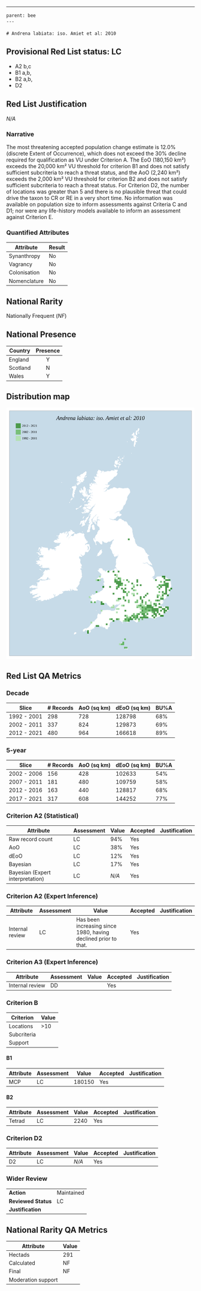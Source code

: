 ---
    parent: bee
    ---

    # Andrena labiata: iso. Amiet et al: 2010

## Provisional Red List status: LC
- A2 b,c
- B1 a,b, 
- B2 a,b, 
- D2

## Red List Justification
*N/A*
### Narrative


The most threatening accepted population change estimate is 12.0% (discrete Extent of Occurrence), which does not exceed the 30% decline required for qualification as VU under Criterion A. The EoO (180,150 km²) exceeds the 20,000 km² VU threshold for criterion B1 and does not satisfy sufficient subcriteria to reach a threat status, and the AoO (2,240 km²) exceeds the 2,000 km² VU threshold for criterion B2 and does not satisfy sufficient subcriteria to reach a threat status. For Criterion D2, the number of locations was greater than 5 and there is no plausible threat that could drive the taxon to CR or RE in a very short time. No information was available on population size to inform assessments against Criteria C and D1; nor were any life-history models available to inform an assessment against Criterion E.
### Quantified Attributes
|Attribute|Result|
|---|---|
|Synanthropy|No|
|Vagrancy|No|
|Colonisation|No|
|Nomenclature|No|


## National Rarity
Nationally Frequent (*NF*)

## National Presence
|Country|Presence
|---|:-:|
|England|Y|
|Scotland|N|
|Wales|Y|


## Distribution map
![](../map/28.svg)

## Red List QA Metrics
### Decade
| Slice | # Records | AoO (sq km) | dEoO (sq km) |BU%A |
|---|---|---|---|---|
|1992 - 2001|298|728|128798|68%|
|2002 - 2011|337|824|129873|69%|
|2012 - 2021|480|964|166618|89%|
### 5-year
| Slice | # Records | AoO (sq km) | dEoO (sq km) |BU%A |
|---|---|---|---|---|
|2002 - 2006|156|428|102633|54%|
|2007 - 2011|181|480|109759|58%|
|2012 - 2016|163|440|128817|68%|
|2017 - 2021|317|608|144252|77%|
### Criterion A2 (Statistical)
|Attribute|Assessment|Value|Accepted|Justification
|---|---|---|---|---|
|Raw record count|LC|94%|Yes||
|AoO|LC|38%|Yes||
|dEoO|LC|12%|Yes||
|Bayesian|LC|17%|Yes||
|Bayesian (Expert interpretation)|LC|*N/A*|Yes||
### Criterion A2 (Expert Inference)
|Attribute|Assessment|Value|Accepted|Justification
|---|---|---|---|---|
|Internal review|LC|Has been increasing since 1980, having declined prior to that.|Yes||
### Criterion A3 (Expert Inference)
|Attribute|Assessment|Value|Accepted|Justification
|---|---|---|---|---|
|Internal review|DD||Yes||
### Criterion B
|Criterion| Value|
|---|---|
|Locations|>10|
|Subcriteria||
|Support||
#### B1
|Attribute|Assessment|Value|Accepted|Justification
|---|---|---|---|---|
|MCP|LC|180150|Yes||
#### B2
|Attribute|Assessment|Value|Accepted|Justification
|---|---|---|---|---|
|Tetrad|LC|2240|Yes||
### Criterion D2
|Attribute|Assessment|Value|Accepted|Justification
|---|---|---|---|---|
|D2|LC|*N/A*|Yes||
### Wider Review
|  |  |
|---|---|
|**Action**|Maintained|
|**Reviewed Status**|LC|
|**Justification**||


## National Rarity QA Metrics
|Attribute|Value|
|---|---|
|Hectads|291|
|Calculated|NF|
|Final|NF|
|Moderation support||



